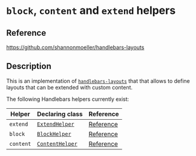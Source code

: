 # `block`, `content` and `extend` helpers

## Reference

<https://github.com/shannonmoeller/handlebars-layouts>

## Description

This is an implementation of [`handlebars-layouts`](https://github.com/shannonmoeller/handlebars-layouts)
that that allows to define layouts that can be extended with custom content.

The following Handlebars helpers currently exist:

| Helper    | Declaring class                                                 | Reference      |
| --------- | --------------------------------------------------------------- | -------------- |
| `extend`  | [`ExtendHelper`](../../Classes/Renderer/Helper/ExtendHelper.php)   | [Reference][1] |
| `block`   | [`BlockHelper`](../../Classes/Renderer/Helper/BlockHelper.php)     | [Reference][2] |
| `content` | [`ContentHelper`](../../Classes/Renderer/Helper/ContentHelper.php) | [Reference][3] |

[1]: https://github.com/shannonmoeller/handlebars-layouts#extend-partial-context-keyvalue-
[2]: https://github.com/shannonmoeller/handlebars-layouts#block-name
[3]: https://github.com/shannonmoeller/handlebars-layouts#content-name-modeappendprependreplace

